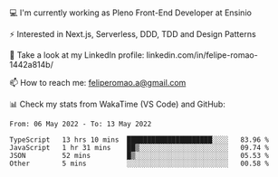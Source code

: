 💻 I'm currently working as Pleno Front-End Developer at Ensinio

⚡ Interested in Next.js, Serverless, DDD, TDD and Design Patterns

👥 Take a look at my LinkedIn profile: linkedin.com/in/felipe-romao-1442a814b/

📫 How to reach me: feliperomao.a@gmail.com

📊 Check my stats from WakaTime (VS Code) and GitHub:

<!--START_SECTION:waka-->

```text
From: 06 May 2022 - To: 13 May 2022

TypeScript   13 hrs 10 mins  █████████████████████░░░░   83.96 %
JavaScript   1 hr 31 mins    ██▒░░░░░░░░░░░░░░░░░░░░░░   09.74 %
JSON         52 mins         █▒░░░░░░░░░░░░░░░░░░░░░░░   05.53 %
Other        5 mins          ░░░░░░░░░░░░░░░░░░░░░░░░░   00.58 %
```

<!--END_SECTION:waka-->
